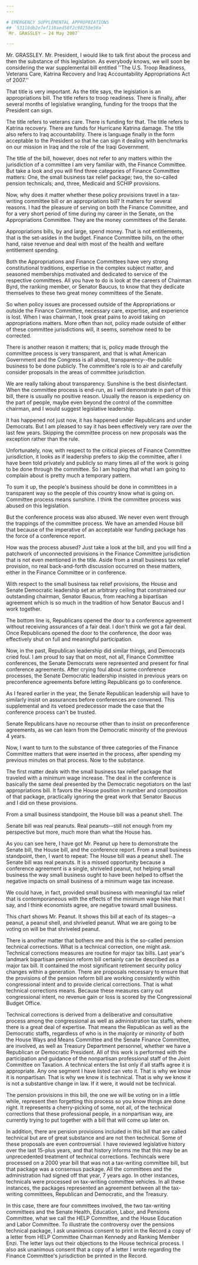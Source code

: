 ```yaml
---
---

# EMERGENCY SUPPLEMENTAL APPROPRIATIONS
## `53118db2e7ef116aed58f2c98258e56a`
`Mr. GRASSLEY — 24 May 2007`

---
```



Mr. GRASSLEY. Mr. President, I would like to talk first about the 
process and then the substance of this legislation. As everybody knows, 
we will soon be considering the war supplemental bill entitled ''The 
U.S. Troop Readiness, Veterans Care, Katrina Recovery and Iraq 
Accountability Appropriations Act of 2007.''

That title is very important. As the title says, the legislation is 
an appropriations bill. The title refers to troop readiness. There is 
finally, after several months of legislative wrangling, funding for the 
troops that the President can sign.

The title refers to veterans care. There is funding for that. The 
title refers to Katrina recovery. There are funds for Hurricane Katrina 
damage. The title also refers to Iraq accountability. There is language 
finally in the form acceptable to the President so that he can sign it 
dealing with benchmarks on our mission in Iraq and the role of the 
Iraqi Government.

The title of the bill, however, does not refer to any matters within 
the jurisdiction of a committee I am very familiar with, the Finance 
Committee. But take a look and you will find three categories of 
Finance Committee matters: One, the small business tax relief package; 
two, the so-called pension technicals; and, three, Medicaid and SCHIP 
provisions.

Now, why does it matter whether these policy provisions travel in a 
tax-writing committee bill or an appropriations bill? It matters for 
several reasons. I had the pleasure of serving on both the Finance 
Committee, and for a very short period of time during my career in the 
Senate, on the Appropriations Committee. They are the money committees 
of the Senate.

Appropriations bills, by and large, spend money. That is not 
entitlements, that is the set-asides in the budget. Finance Committee 
bills, on the other hand, raise revenue and deal with most of the 
health and welfare entitlement spending.

Both the Appropriations and Finance Committees have very strong 
constitutional traditions, expertise in the complex subject matter, and 
seasoned memberships motivated and dedicated to service of the 
respective committees. All you have to do is look at the careers of 
Chairman Byrd, the ranking member, or Senator Baucus, to know that they 
dedicate themselves to these two great money committees of the Senate.

So when policy issues are processed outside of the Appropriations or 
outside the Finance Committee, necessary care, expertise, and 
experience is lost. When I was chairman, I took great pains to avoid 
taking on appropriations matters. More often than not, policy made 
outside of either of these committee jurisdictions will, it seems, 
somehow need to be corrected.

There is another reason it matters; that is, policy made through the 
committee process is very transparent, and that is what American 
Government and the Congress is all about, transparency--the public 
business to be done publicly. The committee's role is to air and 
carefully consider proposals in the areas of committee jurisdiction.

We are really talking about transparency. Sunshine is the best 
disinfectant. When the committee process is end-run, as I will 
demonstrate in part of this bill, there is usually no positive reason. 
Usually the reason is expediency on the part of people, maybe even 
beyond the control of the committee chairman, and I would suggest 
legislative leadership.


It has happened not just now, it has happened under Republicans and 
under Democrats. But I am pleased to say it has been effectively very 
rare over the last few years. Skipping the committee process on new 
proposals was the exception rather than the rule.

Unfortunately, now, with respect to the critical pieces of Finance 
Committee jurisdiction, it looks as if leadership prefers to skip the 
committee, after I have been told privately and publicly so many times 
all of the work is going to be done through the committee. So I am 
hoping that what I am going to complain about is pretty much a 
temporary pattern.

To sum it up, the people's business should be done in committees in a 
transparent way so the people of this country know what is going on. 
Committee process means sunshine. I think the committee process was 
abused on this legislation.

But the conference process was also abused. We never even went 
through the trappings of the committee process. We have an amended 
House bill that because of the imperative of an acceptable war funding 
package has the force of a conference report.

How was the process abused? Just take a look at the bill, and you 
will find a patchwork of unconnected provisions in the Finance 
Committee jurisdiction that is not even mentioned in the title. Aside 
from a small business tax relief provision, no real back-and-forth 
discussion occurred on these matters, either in the Finance Committee 
or in conference.

With respect to the small business tax relief provisions, the House 
and Senate Democratic leadership set an arbitrary ceiling that 
constrained our outstanding chairman, Senator Baucus, from reaching a 
bipartisan agreement which is so much in the tradition of how Senator 
Baucus and I work together.

The bottom line is, Republicans opened the door to a conference 
agreement without receiving assurances of a fair deal. I don't think we 
got a fair deal. Once Republicans opened the door to the conference, 
the door was effectively shut on full and meaningful participation.

Now, in the past, Republican leadership did similar things, and 
Democrats cried foul. I am proud to say that on most, not all, Finance 
Committee conferences, the Senate Democrats were represented and 
present for final conference agreements. After crying foul about some 
conference processes, the Senate Democratic leadership insisted in 
previous years on preconference agreements before letting Republicans 
go to conference.

As I feared earlier in the year, the Senate Republican leadership 
will have to similarly insist on assurances before conferences are 
convened. This supplemental and its vetoed predecessor made the case 
that the conference process can't be trusted.

Senate Republicans have no recourse other than to insist on 
preconference agreements, as we can learn from the Democratic minority 
of the previous 4 years.

Now, I want to turn to the substance of three categories of the 
Finance Committee matters that were inserted in the process, after 
spending my previous minutes on that process. Now to the substance.

The first matter deals with the small business tax relief package 
that traveled with a minimum wage increase. The deal in the conference 
is basically the same deal presented by the Democratic negotiators on 
the last appropriations bill. It favors the House position in number 
and composition of that package, practically ignoring the great work 
that Senator Baucus and I did on these provisions.

From a small business standpoint, the House bill was a peanut shell. 
The


Senate bill was real peanuts. Real peanuts--still not enough from my 
perspective but more, much more than what the House has.

As you can see here, I have got Mr. Peanut up here to demonstrate the 
Senate bill, the House bill, and the conference report. From a small 
business standpoint, then, I want to repeat: The House bill was a 
peanut shell. The Senate bill was real peanuts. It is a missed 
opportunity because a conference agreement is a single, shriveled 
peanut, not helping small business the way small business ought to have 
been helped to offset the negative impacts on small business of a 
minimum wage tax increase.

We could have, in fact, provided small business with meaningful tax 
relief that is contemporaneous with the effects of the minimum wage 
hike that I say, and I think economists agree, are negative toward 
small business.

This chart shows Mr. Peanut. It shows this bill at each of its 
stages--a peanut, a peanut shell, and shriveled peanut. What we are 
going to be voting on will be that shriveled peanut.

There is another matter that bothers me and this is the so-called 
pension technical corrections. What is a technical correction, one 
might ask. Technical corrections measures are routine for major tax 
bills. Last year's landmark bipartisan pension reform bill certainly 
can be described as a major tax bill. It contained the most significant 
retirement security policy changes within a generation. There are 
proposals necessary to ensure that the provisions of the pension reform 
bill are working consistently within congressional intent and to 
provide clerical corrections. That is what technical corrections means. 
Because these measures carry out congressional intent, no revenue gain 
or loss is scored by the Congressional Budget Office.

Technical corrections is derived from a deliberative and consultative 
process among the congressional as well as administration tax staffs, 
where there is a great deal of expertise. That means the Republican as 
well as the Democratic staffs, regardless of who is in the majority or 
minority of both the House Ways and Means Committee and the Senate 
Finance Committee, are involved, as well as Treasury Department 
personnel, whether we have a Republican or Democratic President. All of 
this work is performed with the participation and guidance of the 
nonpartisan professional staff of the Joint Committee on Taxation. A 
technical enters the list only if all staffs agree it is appropriate. 
Any one segment I have listed can veto it. That is why we know it is 
nonpartisan. That is why we know it is technical. That is why we know 
it is not a substantive change in law. If it were, it would not be 
technical.

The pension provisions in this bill, the one we will be voting on in 
a little while, represent then forgetting this process so you know 
things are done right. It represents a cherry-picking of some, not all, 
of the technical corrections that these professional people, in a 
nonpartisan way, are currently trying to put together with a bill that 
will come up later on.

In addition, there are pension provisions included in this bill that 
are called technical but are of great substance and are not then 
technical. Some of these proposals are even controversial. I have 
reviewed legislative history over the last 15-plus years, and that 
history informs me that this may be an unprecedented treatment of 
technical corrections. Techincals were processed on a 2000 year bill 
that was not a tax-writing committee bill, but that package was a 
consensus package. All the committees and the administration had signed 
off that year, 7 years ago. In other instances, technicals were 
processed on tax-writing committee vehicles. In all these instances, 
the packages represented an agreement between all the tax-writing 
committees, Republican and Democratic, and the Treasury.

In this case, there are four committees involved, the two tax-writing 
committees and the Senate Health, Education, Labor, and Pensions 
Committee, what we call the HELP Committee, and the House Education and 
Labor Committee. To illustrate the controversy over the pensions 
technical package, I ask unanimous consent to print in the Record a 
copy of a letter from HELP Committee Chairman Kennedy and Ranking 
Member Enzi. The letter lays out their objections to the House 
technical process. I also ask unanimous consent that a copy of a letter 
I wrote regarding the Finance Committee's jurisdiction be printed in 
the Record.